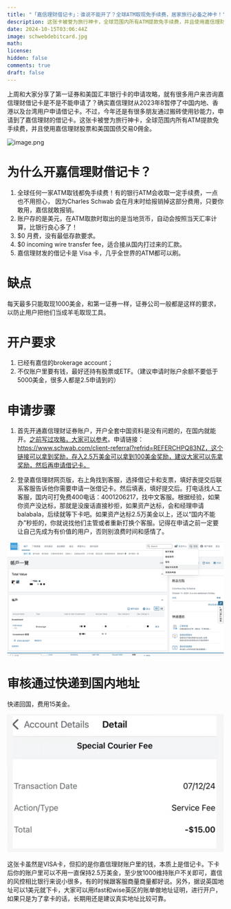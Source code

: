```yaml
---
title: "「嘉信理财借记卡」：谁说不能开了？全球ATM取现免手续费，居家旅行必备之神卡！"
description: 这张卡被誉为旅行神卡，全球范围内所有ATM提款免手续费，并且使用嘉信理财股票和美国国债交易0佣金。
date: 2024-10-15T03:06:44Z
image: schwebdebitcard.jpg
math: 
license: 
hidden: false
comments: true
draft: false
---
```



上周和大家分享了第一证券和美国汇丰银行卡的申请攻略，就有很多用户来咨询嘉信理财借记卡是不是不能申请了？确实嘉信理财从2023年8暂停了中国内地、香港以及台湾用户申请借记卡。不过，今年还是有很多朋友通过搬砖使用钞能力，申请到了嘉信理财的借记卡。这张卡被誉为旅行神卡，全球范围内所有ATM提款免手续费，并且使用嘉信理财股票和美国国债交易0佣金。

![image.png](https://prod-files-secure.s3.us-west-2.amazonaws.com/895044c1-354e-49fb-b52f-6b8c06c8981b/c5f9f029-93c8-4ff7-a77c-397235ba2490/image.png)


# 为什么开嘉信理财借记卡？

1. 全球任何一家ATM取钱都免手续费！有的银行ATM会收取一定手续费，一点也不用担心， 因为Charles Schwab 会在月末时给报销掉这部分费用，只要你敢用，嘉信就敢报销。
2. 账户存的是美元，在ATM取款时取出的是当地货币，自动会按照当天汇率计算，比银行良心多了！
3. $0 月费，没有最低存款要求。
4. $0 incoming wire transfer fee，适合接从国内打过来的汇款。
5. 嘉信理财发的借记卡是 Visa 卡，几乎全世界的ATM都可以刷。


# 缺点

每天最多只能取现1000美金，和第一证券一样，证券公司一般都是这样的要求，以防止用户把他们当成羊毛取现工具。


# 开户要求

1. 已经有嘉信的brokerage account；
2. 不仅账户里要有钱，最好还持有股票或ETF。（建议申请时账户余额不要低于5000美金，很多人都是2.5申请到的）


# 申请步骤

1. 首先开通嘉信理财证券账户，开户全套中国资料是没有问题的，在国内就能开。[之前写过攻略，大家可以参考](https://mp.weixin.qq.com/s?__biz=MjM5MTM0NTgxNQ==&mid=2648636151&idx=1&sn=2e1a7f7e33eb6f61273e83797bd3da42&chksm=be9ca70f89eb2e194a4e2fa6f23aa2da75f368c5ff98ed89ae940bed32e9b3a4cd8dab677fd2&scene=21#wechat_redirect)。申请链接：<https://www.schwab.com/client-referral?refrid=REFERCHPQ83NZ，这个链接可以拿到奖励，存入2.5万美金可以拿到100美金奖励，建议大家可以先拿奖励，然后再申请借记卡。>


1. 登录嘉信理财网页版，右上角找到客服，选择借记卡和支票，填好表提交后联系客服告诉他你需要申请一张借记卡。然后填表，填好提交后。打电话找人工客服，国内可打免费400电话：4001206217，找中文客服。根据经验，如果你资产没达标，那就是没废话直接秒拒，如果资产达标，会和经理申请balabala，后续就等下卡吧。如果资产达标2.5万美金以上，还以“国内不能办”秒拒的，你就说找他们主管或者重新打换个客服。记得在申请之前一定要让自己先成为有价值的用户，否则别浪费时间和感情了。

![提交申请](schwebhome.jpg)


 # 审核通过快递到国内地址

快递回国，费用15美金。

![快递费](expressfee.jpg)

这张卡虽然是VISA卡，但扣的是你嘉信理财账户里的钱，本质上是借记卡。下卡后你的账户里可以不用一直保持2.5万美金，至少放1000维持账户不关即可，嘉信的风控相比银行来说小很多，有的时候跟客服商量商量都好说。另外，据说英国地址可以1美元就下卡，大家可以用ifast和wise英区的账单做地址证明，进行开户，如果只是为了拿卡的话，长期用还是建议真实地址比较可靠。
